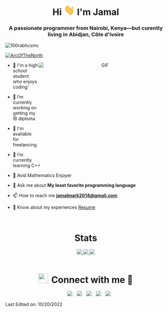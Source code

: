 <h1 align="center">Hi <img width="35" src="https://github.com/1999AZZAR/1999AZZAR/blob/main/resources/img/waving.gif"> I'm Jamal</h1>
<h3 align="center">A passionate programmer from Nairobi, Kenya—but curently living in Abidjan, Côte d'ivoire</h3>

<p align="left"> <img src="https://komarev.com/ghpvc/?username=ArcOfTheNorth&label=Profile%20views&color=0e75b6&style=flat" alt="100rabhcsmc" /> </p>

<p align="left"> <a href="https://twitter.com/ArcOfTheNorth" target="blank"><img src="https://img.shields.io/twitter/follow/ArcOfTheNorth?logo=twitter&style=for-the-badge" alt="ArcOfTheNorth" /></a> </p>

<a target="_blank" align="center">
  <img align="right" top="500" height="300" width="400" alt="GIF" src="https://i.pinimg.com/originals/f1/e7/34/f1e734f9cade86fe737a9aa404ad5677.gif">
</a>

- 🔭 I'm a high school student who enjoys coding'

- 🌱 I’m currently working on getting my IB diploma

- 🤝 I'm available for freelancing

- 🧠 I’m currently learning C++

- 📝 Avid Mathematics Enjoyer

- 💬 Ask me about **My least favorite programming language**

- 📫 How to reach me **jamalmark2014@gmail.com**

- 📄 Know about my experiences <a href="https://github.com/ArcOfTheNorth/ArcOfTheNorth/blob/main/Jamal_Gache_Resume.pdf" target="blank">Resume</a>

<br>

<h1 align="center">Stats</h1>
<div align="center">
  <a href="https://github.com/anuraghazra/github-readme-stats">
    <img width="350px" src="https://github-readme-stats.vercel.app/api?username=ArcOfTheNorth&show_icons=true&theme=radical" />
  </a>

  <a href="https://github-readme-streak-stats.herokuapp.com">
    <img width="350px" src="https://github-readme-streak-stats.herokuapp.com?user=ArcOfTheNorth&theme=radical&date_format=M%20j%5B%2C%20Y%5D" />
  </a>

  <a href="https://github.com/anuraghazra/github-readme-stats">
    <img width="295px" src="https://github-readme-stats.vercel.app/api/top-langs/?username=ArcOfTheNorth&layout=compact&theme=radical" />
  </a>
</div>


<br/>
<h1 align="center" > <img src="https://media.giphy.com/media/iY8CRBdQXODJSCERIr/giphy.gif" width="30" height="30" style="margin-right: 10px;">Connect with me 🤝 </h1>

<p align="center">
 <div align="center"  class="icons-social" style="margin-left: 10px;">
        <a style="margin-left: 10px;"  target="_blank" href="https://www.linkedin.com/in/jamal-mark-b44377254/">
			<img src="https://img.icons8.com/doodle/40/000000/linkedin--v2.png"></a>
        <a style="margin-left: 10px;" target="_blank" href="https://github.com/ArcOfTheNorth">
		<img src="https://img.icons8.com/doodle/40/000000/github--v1.png"></a>
        <a style="margin-left: 10px;" target="_blank" href="https://www.instagram.com/jamal.gache/">
			<img src="https://img.icons8.com/doodle/40/000000/instagram-new--v2.png"></a>
		<a style="margin-left: 10px;" target="_blank" href="https://twitter.com/ArcOfTheNorth">
			<img src="https://img.icons8.com/doodle/1x/twitter-squared--v2.png" ></a>
		<a style="margin-left: 10px;" target="_blank" href="https://www.youtube.com/channel/UCC9zcXM-6Ognf87nRU1I3DA">
				<img src="https://img.icons8.com/doodle/1x/youtube--v2.png" ></a>
      </div>
</p>

Last Edited on: 10/20/2022


